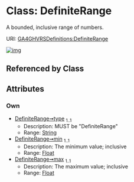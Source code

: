 
# Class: DefiniteRange


A bounded, inclusive range of numbers.

URI: [GA4GHVRSDefinitions:DefiniteRange](GA4GHVRSDefinitionsDefiniteRange)


[![img](https://yuml.me/diagram/nofunky;dir:TB/class/[DefiniteRange&#124;type:string;min:float;max:float])](https://yuml.me/diagram/nofunky;dir:TB/class/[DefiniteRange&#124;type:string;min:float;max:float])

## Referenced by Class


## Attributes


### Own

 * [DefiniteRange➞type](DefiniteRange_type.md)  <sub>1..1</sub>
     * Description: MUST be "DefiniteRange"
     * Range: [String](types/String.md)
 * [DefiniteRange➞min](DefiniteRange_min.md)  <sub>1..1</sub>
     * Description: The minimum value; inclusive
     * Range: [Float](types/Float.md)
 * [DefiniteRange➞max](DefiniteRange_max.md)  <sub>1..1</sub>
     * Description: The maximum value; inclusive
     * Range: [Float](types/Float.md)
